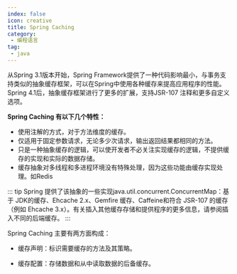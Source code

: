 ```yaml
---
index: false
icon: creative
title: Spring Caching
category:
 - 编程语言
tag:
 - java
---
```

从Spring 3.1版本开始，Spring Framework提供了一种代码影响最小，与事务支持类似的抽象缓存框架，可以在Spring中使用各种缓存来提高应用程序的性能。
Spring 4.1后，抽象缓存框架进行了更多的扩展，支持JSR-107 注释和更多自定义选项。

**Spring Caching 有以下几个特性：**

- 使用注解的方式，对于方法维度的缓存。
- 仅适用于固定参数请求，无论多少次请求，输出返回结果都相同的方法。
- 只是一种抽象缓存的逻辑，可以使开发者不必关注实现缓存的逻辑，不提供缓存的实现和实际的数据存储。
- 缓存抽象对多线程和多进程环境没有特殊处理，因为这些功能由缓存实现处理。如Redis

::: tip
Spring 提供了该抽象的一些实现java.util.concurrent.ConcurrentMap：基于 JDK的缓存、Ehcache 2.x、Gemfire 缓存、Caffeine和符合 JSR-107 的缓存（例如 Ehcache 3.x）。有关插入其他缓存存储和提供程序的更多信息，请参阅插入不同的后端缓存。
:::

Spring Caching 主要有两方面构成：

- 缓存声明：标识需要缓存的方法及其策略。

- 缓存配置：存储数据和从中读取数据的后备缓存。
